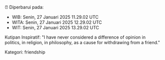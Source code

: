 ⏰ Diperbarui pada:
- WIB: Senin, 27 Januari 2025 11.29.02 UTC
- WITA: Senin, 27 Januari 2025 12.29.02 UTC
- WIT: Senin, 27 Januari 2025 13.29.02 UTC

Kutipan Inspiratif:
"I have never considered a difference of opinion in politics, in religion, in philosophy, as a cause for withdrawing from a friend."


Kategori: friendship

